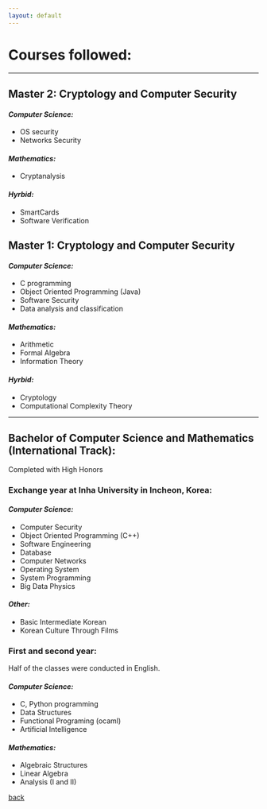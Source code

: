 ```yaml
---
layout: default
---
```


# Courses followed:
* * *

## Master 2: Cryptology and Computer Security

#### _Computer Science:_

*   OS security
*   Networks Security

#### _Mathematics:_

*   Cryptanalysis

#### _Hyrbid:_

*   SmartCards
*   Software Verification

## Master 1: Cryptology and Computer Security

#### _Computer Science:_

*   C programming
*   Object Oriented Programming (Java)
*   Software Security
*   Data analysis and classification

#### _Mathematics:_

*   Arithmetic
*   Formal Algebra
*   Information Theory

#### _Hyrbid:_

*   Cryptology
*   Computational Complexity Theory

* * *

## Bachelor of Computer Science and Mathematics (International Track):
Completed with High Honors

### Exchange year at Inha University in Incheon, Korea:

#### _Computer Science:_

*   Computer Security
*   Object Oriented Programming (C++)
*   Software Engineering
*   Database
*   Computer Networks
*   Operating System
*   System Programming
*   Big Data Physics


#### _Other:_

*   Basic Intermediate Korean
*   Korean Culture Through Films

### First and second year:

Half of the classes were conducted in English.

#### _Computer Science:_

*   C, Python programming
*   Data Structures
*   Functional Programing (ocaml)
*   Artificial Intelligence

#### _Mathematics:_

*   Algebraic Structures
*   Linear Algebra
*   Analysis (I and II)

[back](./)
